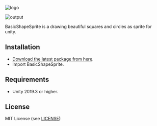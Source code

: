 ![logo](https://user-images.githubusercontent.com/961165/74936480-8e8ba780-542d-11ea-9381-2670ef415af6.png)

![output](https://user-images.githubusercontent.com/961165/74245547-83969000-4d26-11ea-9514-73d39a8622b8.gif)

BasicShapeSprite is a drawing beautiful squares and circles as sprite for unity.

## Installation

- [Download the latest package from here](https://github.com/kyubuns/BasicShapeSprite/releases).
- Import BasicShapeSprite.

## Requirements

- Unity 2019.3 or higher.

## License

MIT License (see [LICENSE](LICENSE))


